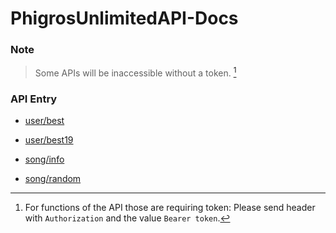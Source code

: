 # PhigrosUnlimitedAPI-Docs


### Note

> Some APIs will be inaccessible without a token. [^1]


### API Entry

+ [user/best](/user/best.md)
+ [user/best19](/user/best19.md)


+ [song/info](/song/info.md)
+ [song/random](/song/random.md)


[^1]: For functions of the API those are requiring token: Please send header with `Authorization` and the value `Bearer token`.

